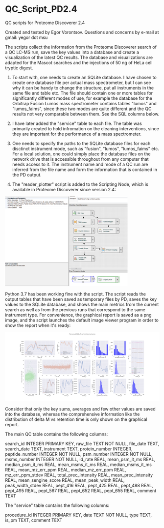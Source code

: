 # QC_Script_PD2.4
QC scripts for Proteome Discoverer 2.4

Created and tested by Egor Vorontsov. Questions and concerns by e-mail at gmail: yegor dot msu

The scripts collect the information from the Proteome Discoverer search of a QC LC-MS run, save the key values into a database and create a visualization of the latest QC results. The database and visualizations are adapted for the Mascot searches and the injections of 50 ng of HeLa cell tryptic digest.

1) To start with, one needs to create an SQLite database. I have chosen to create one database file per actual mass spectrometer, but I can see why it can be handy to change the structure, put all instruments in the same file and table etc. The file should contain one or more tables for significantly different modes of use, for example the database for the Orbitrap Fusion Lumos mass spectrometer contains tables "lumos" and "lumos_faims", since these two modes are quite different and the QC results not very comparable between them. See the SQL columns below.

2) I have later added the "service" table to each file. The table was primarily created to hold infromation on the cleaning interventions, since they are important for the performance of a mass spectrometer.

3) One needs to specify the paths to the SQLite database files for each disctinct instrument mode, such as "fusion", "lumos", "lumos_faims" etc. For a local solution, one could simply place the database files on the network drive that is accessible throughout from any computer that needs access to it. The instrument name and mode of a QC run are inferred from the file name and form the information that is contained in the PD output.

4) The "reader_plotter" script is added to the Scripting Node, which is available in Proteome Discoverer since version 2.4:

<img src="https://github.com/dev-ev/QC_Script_PD2.4/blob/master/Screenshot_PD2.4_QC_ConsensusWF.PNG" alt="drawing" width="400"/>

Python 3.7 has been working fine with the script. The script reads the output tables that have been saved as temporary files by PD, saves the key values to the SQLite database, and shows the main metrics from the current search as well as from the previous runs that correspond to the same instrument type. For convenience, the graphical report is saved as a png image, and the script launches the default image viewer program in order to show the report when it's ready:

<img src="https://github.com/dev-ev/QC_Script_PD2.4/blob/master/QC_graphical_report_example.png" alt="drawing" width="800"/>

Consider that only the key sums, averages and few other values are saved into the database, whereas the comprehensive information like the distribution of delta M vs retention time is only shown on the graphical report.

The main QC table contains the following columns:

search_id INTEGER PRIMARY KEY,
raw_file TEXT NOT NULL,
file_date TEXT,
search_date TEXT,
instrument TEXT,
protein_number INTEGER,
peptide_number INTEGER NOT NULL,
psm_number INTEGER NOT NULL,
msms_number INTEGER NOT NULL,
id_rate REAL,
mean_psm_it_ms REAL,
median_psm_it_ms REAL,
mean_msms_it_ms REAL,
median_msms_it_ms REAL,
mean_mz_err_ppm REAL,
median_mz_err_ppm REAL,
mz_err_ppm_stdev REAL,
total_prec_intensity REAL,
mean_prec_intensity REAL,
mean_sengine_score REAL,
mean_peak_width REAL,
peak_width_stdev REAL,
pept_416 REAL,
pept_425 REAL,
pept_488 REAL,
pept_495 REAL,
pept_567 REAL,
pept_652 REAL,
pept_655 REAL,
comment TEXT

The "service" table contains the following columns:

procedure_id INTEGER PRIMARY KEY,
date TEXT NOT NULL,
type TEXT,
is_pm TEXT,
comment TEXT
